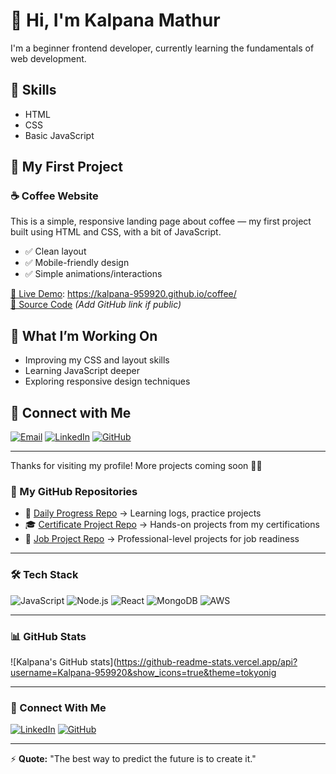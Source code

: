 # 👋 Hi, I'm Kalpana Mathur

I'm a beginner frontend developer, currently learning the fundamentals of web development.

## 🌱 Skills

- HTML
- CSS
- Basic JavaScript

## 📁 My First Project

### ☕ Coffee Website

This is a simple, responsive landing page about coffee — my first project built using HTML and CSS, with a bit of JavaScript.

- ✅ Clean layout
- ✅ Mobile-friendly design
- ✅ Simple animations/interactions

[🔗 Live Demo](#): https://kalpana-959920.github.io/coffee/  
[📂 Source Code](#) *(Add GitHub link if public)*

## 🚀 What I’m Working On

- Improving my CSS and layout skills  
- Learning JavaScript deeper  
- Exploring responsive design techniques

## 🔗 Connect with Me

[![Email](https://img.shields.io/badge/Email-D14836?style=for-the-badge&logo=gmail&logoColor=white)](mailto:kalpanamathur@gmail.com)
[![LinkedIn](https://img.shields.io/badge/LinkedIn-0A66C2?style=for-the-badge&logo=linkedin&logoColor=white)](https://www.linkedin.com/in/your-profile)
[![GitHub](https://img.shields.io/badge/GitHub-181717?style=for-the-badge&logo=github&logoColor=white)](https://github.com/Kalpana-959920)

---

Thanks for visiting my profile! More projects coming soon 👨‍💻

### 📂 My GitHub Repositories
- 📌 [Daily Progress Repo](https://github.com/your-username/daily-progress) → Learning logs, practice projects
- 🎓 [Certificate Project Repo](https://github.com/your-username/certifications) → Hands-on projects from my certifications
- 💼 [Job Project Repo](https://github.com/your-username/job-projects) → Professional-level projects for job readiness

---

### 🛠️ Tech Stack
![JavaScript](https://img.shields.io/badge/JavaScript-F7DF1E?style=for-the-badge&logo=javascript&logoColor=black)
![Node.js](https://img.shields.io/badge/Node.js-339933?style=for-the-badge&logo=nodedotjs&logoColor=white)
![React](https://img.shields.io/badge/React-20232A?style=for-the-badge&logo=react&logoColor=61DAFB)
![MongoDB](https://img.shields.io/badge/MongoDB-47A248?style=for-the-badge&logo=mongodb&logoColor=white)
![AWS](https://img.shields.io/badge/AWS-FF9900?style=for-the-badge&logo=amazonaws&logoColor=white)

---

### 📊 GitHub Stats
![Kalpana's GitHub stats](https://github-readme-stats.vercel.app/api?username=Kalpana-959920&show_icons=true&theme=tokyonig

---

### 🔗 Connect With Me
[![LinkedIn](https://img.shields.io/badge/LinkedIn-0A66C2?style=for-the-badge&logo=linkedin&logoColor=white)](https://www.linkedin.com/in/your-profile)
[![GitHub](https://img.shields.io/badge/GitHub-181717?style=for-the-badge&logo=github&logoColor=white)](https://github.com/Kalpana-959920)

---

⚡ **Quote:** "The best way to predict the future is to create it."
